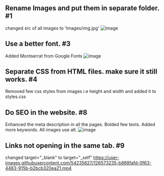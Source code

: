 ## Rename Images and put them in separate folder. #1
changed src of all images to 'Images/img.jpg'
![image](https://user-images.githubusercontent.com/54235627/126573472-45f71590-9f18-42c8-8283-d9300ec3ca9b.png)

## Use a better font. #3
Added Montserrat from Google Fonts
![image](https://user-images.githubusercontent.com/54235627/126573310-4beb2011-a2d1-490a-88d5-d3dcf590da63.png)


## Separate CSS from HTML files. make sure it still works. #4
Removed few css styles from images i.e height and width and added it to styles.css


## Do SEO in the website. #8
Enhanced the meta description in all the pages. Bolded few texts. Added more keywords. All images use alt. 
![image](https://user-images.githubusercontent.com/54235627/126574922-edb0f1e1-a801-4e80-9a0b-0c7738b567a5.png)


## Links not opening in the same tab. #9
changed target="_blank" to target="_self"
https://user-images.githubusercontent.com/54235627/126573235-b888fafd-0f63-4483-915b-b2bcb320ea21.mp4
